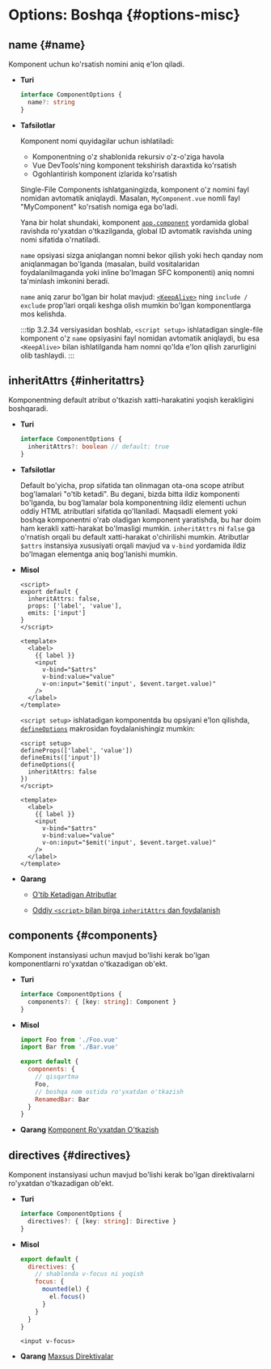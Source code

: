 # Options: Boshqa {#options-misc}

## name {#name}

Komponent uchun ko'rsatish nomini aniq e'lon qiladi.

- **Turi**

  ```ts
  interface ComponentOptions {
    name?: string
  }
  ```

- **Tafsilotlar**

  Komponent nomi quyidagilar uchun ishlatiladi:

  - Komponentning o'z shablonida rekursiv o'z-o'ziga havola
  - Vue DevTools'ning komponent tekshirish daraxtida ko'rsatish
  - Ogohlantirish komponent izlarida ko'rsatish

  Single-File Components ishlatganingizda, komponent o'z nomini fayl nomidan avtomatik aniqlaydi. Masalan, `MyComponent.vue` nomli fayl "MyComponent" ko'rsatish nomiga ega bo'ladi.

  Yana bir holat shundaki, komponent [`app.component`](/api/application#app-component) yordamida global ravishda ro'yxatdan o'tkazilganda, global ID avtomatik ravishda uning nomi sifatida o'rnatiladi.

  `name` opsiyasi sizga aniqlangan nomni bekor qilish yoki hech qanday nom aniqlanmagan bo'lganda (masalan, build vositalaridan foydalanilmaganda yoki inline bo'lmagan SFC komponenti) aniq nomni ta'minlash imkonini beradi.

  `name` aniq zarur bo'lgan bir holat mavjud: [`<KeepAlive>`](/guide/built-ins/keep-alive) ning `include / exclude` prop'lari orqali keshga olish mumkin bo'lgan komponentlarga mos kelishda.

  :::tip
  3.2.34 versiyasidan boshlab, `<script setup>` ishlatadigan single-file komponent o'z `name` opsiyasini fayl nomidan avtomatik aniqlaydi, bu esa `<KeepAlive>` bilan ishlatilganda ham nomni qo'lda e'lon qilish zarurligini olib tashlaydi.
  :::

## inheritAttrs {#inheritattrs}

Komponentning default atribut o'tkazish xatti-harakatini yoqish kerakligini boshqaradi.

- **Turi**

  ```ts
  interface ComponentOptions {
    inheritAttrs?: boolean // default: true
  }
  ```

- **Tafsilotlar**

  Default bo'yicha, prop sifatida tan olinmagan ota-ona scope atribut bog'lamalari "o'tib ketadi". Bu degani, bizda bitta ildiz komponenti bo'lganda, bu bog'lamalar bola komponentning ildiz elementi uchun oddiy HTML atributlari sifatida qo'llaniladi. Maqsadli element yoki boshqa komponentni o'rab oladigan komponent yaratishda, bu har doim ham kerakli xatti-harakat bo'lmasligi mumkin. `inheritAttrs` ni `false` ga o'rnatish orqali bu default xatti-harakat o'chirilishi mumkin. Atributlar `$attrs` instansiya xususiyati orqali mavjud va `v-bind` yordamida ildiz bo'lmagan elementga aniq bog'lanishi mumkin.

- **Misol**

  <div class="options-api">

  ```vue
  <script>
  export default {
    inheritAttrs: false,
    props: ['label', 'value'],
    emits: ['input']
  }
  </script>

  <template>
    <label>
      {{ label }}
      <input
        v-bind="$attrs"
        v-bind:value="value"
        v-on:input="$emit('input', $event.target.value)"
      />
    </label>
  </template>
  ```

  </div>
  <div class="composition-api">

  `<script setup>` ishlatadigan komponentda bu opsiyani e'lon qilishda, [`defineOptions`](/api/sfc-script-setup#defineoptions) makrosidan foydalanishingiz mumkin:

  ```vue
  <script setup>
  defineProps(['label', 'value'])
  defineEmits(['input'])
  defineOptions({
    inheritAttrs: false
  })
  </script>

  <template>
    <label>
      {{ label }}
      <input
        v-bind="$attrs"
        v-bind:value="value"
        v-on:input="$emit('input', $event.target.value)"
      />
    </label>
  </template>
  ```

  </div>

- **Qarang**

  - [O'tib Ketadigan Atributlar](/guide/components/attrs)
  <div class="composition-api">

  - [Oddiy `<script>` bilan birga `inheritAttrs` dan foydalanish](/api/sfc-script-setup.html#usage-alongside-normal-script)
  </div>

## components {#components}

Komponent instansiyasi uchun mavjud bo'lishi kerak bo'lgan komponentlarni ro'yxatdan o'tkazadigan ob'ekt.

- **Turi**

  ```ts
  interface ComponentOptions {
    components?: { [key: string]: Component }
  }
  ```

- **Misol**

  ```js
  import Foo from './Foo.vue'
  import Bar from './Bar.vue'

  export default {
    components: {
      // qisqartma
      Foo,
      // boshqa nom ostida ro'yxatdan o'tkazish
      RenamedBar: Bar
    }
  }
  ```

- **Qarang** [Komponent Ro'yxatdan O'tkazish](/guide/components/registration)

## directives {#directives}

Komponent instansiyasi uchun mavjud bo'lishi kerak bo'lgan direktivalarni ro'yxatdan o'tkazadigan ob'ekt.

- **Turi**

  ```ts
  interface ComponentOptions {
    directives?: { [key: string]: Directive }
  }
  ```

- **Misol**

  ```js
  export default {
    directives: {
      // shablonda v-focus ni yoqish
      focus: {
        mounted(el) {
          el.focus()
        }
      }
    }
  }
  ```

  ```vue-html
  <input v-focus>
  ```

- **Qarang** [Maxsus Direktivalar](/guide/reusability/custom-directives)
